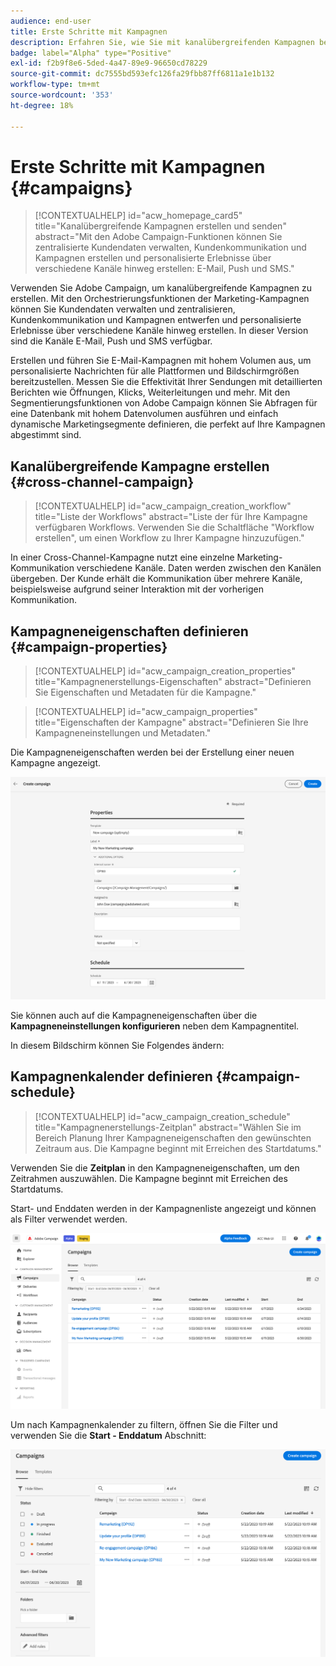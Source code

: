 ```yaml
---
audience: end-user
title: Erste Schritte mit Kampagnen
description: Erfahren Sie, wie Sie mit kanalübergreifenden Kampagnen beginnen
badge: label="Alpha" type="Positive"
exl-id: f2b9f8e6-5ded-4a47-89e9-96650cd78229
source-git-commit: dc7555bd593efc126fa29fbb87ff6811a1e1b132
workflow-type: tm+mt
source-wordcount: '353'
ht-degree: 18%

---
```


# Erste Schritte mit Kampagnen {#campaigns}

>[!CONTEXTUALHELP]
>id="acw_homepage_card5"
>title="Kanalübergreifende Kampagnen erstellen und senden"
>abstract="Mit den Adobe Campaign-Funktionen können Sie zentralisierte Kundendaten verwalten, Kundenkommunikation und Kampagnen erstellen und personalisierte Erlebnisse über verschiedene Kanäle hinweg erstellen: E-Mail, Push und SMS."

Verwenden Sie Adobe Campaign, um kanalübergreifende Kampagnen zu erstellen. Mit den Orchestrierungsfunktionen der Marketing-Kampagnen können Sie Kundendaten verwalten und zentralisieren, Kundenkommunikation und Kampagnen entwerfen und personalisierte Erlebnisse über verschiedene Kanäle hinweg erstellen. In dieser Version sind die Kanäle E-Mail, Push und SMS verfügbar.

Erstellen und führen Sie E-Mail-Kampagnen mit hohem Volumen aus, um personalisierte Nachrichten für alle Plattformen und Bildschirmgrößen bereitzustellen.
Messen Sie die Effektivität Ihrer Sendungen mit detaillierten Berichten wie Öffnungen, Klicks, Weiterleitungen und mehr. Mit den Segmentierungsfunktionen von Adobe Campaign können Sie Abfragen für eine Datenbank mit hohem Datenvolumen ausführen und einfach dynamische Marketingsegmente definieren, die perfekt auf Ihre Kampagnen abgestimmt sind.

## Kanalübergreifende Kampagne erstellen {#cross-channel-campaign}


>[!CONTEXTUALHELP]
>id="acw_campaign_creation_workflow"
>title="Liste der Workflows"
>abstract="Liste der für Ihre Kampagne verfügbaren Workflows. Verwenden Sie die Schaltfläche &quot;Workflow erstellen&quot;, um einen Workflow zu Ihrer Kampagne hinzuzufügen."

In einer Cross-Channel-Kampagne nutzt eine einzelne Marketing-Kommunikation verschiedene Kanäle. Daten werden zwischen den Kanälen übergeben. Der Kunde erhält die Kommunikation über mehrere Kanäle, beispielsweise aufgrund seiner Interaktion mit der vorherigen Kommunikation.

## Kampagneneigenschaften definieren {#campaign-properties}

>[!CONTEXTUALHELP]
>id="acw_campaign_creation_properties"
>title="Kampagnenerstellungs-Eigenschaften"
>abstract="Definieren Sie Eigenschaften und Metadaten für die Kampagne."

>[!CONTEXTUALHELP]
>id="acw_campaign_properties"
>title="Eigenschaften der Kampagne"
>abstract="Definieren Sie Ihre Kampagneneinstellungen und Metadaten."

Die Kampagneneigenschaften werden bei der Erstellung einer neuen Kampagne angezeigt.

![Kampagneneigenschaften definieren](assets/campaign-properties.png)

Sie können auch auf die Kampagneneigenschaften über die **Kampagneneinstellungen konfigurieren** neben dem Kampagnentitel.

In diesem Bildschirm können Sie Folgendes ändern:



## Kampagnenkalender definieren {#campaign-schedule}

>[!CONTEXTUALHELP]
>id="acw_campaign_creation_schedule"
>title="Kampagnenerstellungs-Zeitplan"
>abstract="Wählen Sie im Bereich Planung Ihrer Kampagneneigenschaften den gewünschten Zeitraum aus. Die Kampagne beginnt mit Erreichen des Startdatums."

Verwenden Sie die **Zeitplan** in den Kampagneneigenschaften, um den Zeitrahmen auszuwählen. Die Kampagne beginnt mit Erreichen des Startdatums.

Start- und Enddaten werden in der Kampagnenliste angezeigt und können als Filter verwendet werden.

![Liste der Kampagnen](assets/campaign-list.png)

Um nach Kampagnenkalender zu filtern, öffnen Sie die Filter und verwenden Sie die **Start - Enddatum** Abschnitt:

![Liste der Kampagnen](assets/campaign-filter-on-dates.png)

